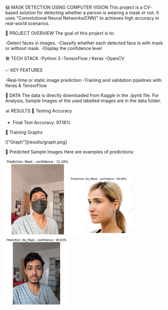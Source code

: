 😷 MASK DETECTION USING COMPUTER VISION 
This project is a CV-based solution for detecting whether a person is wearing a mask or not. It uses  "Convolutional Neural Networks(CNN)" to achieves high accuracy in real-world scenarios.

📌 PROJECT OVERVIEW
The goal of this project is to:

-Detect faces in images.
-Classify whether each detected face is with mask or without mask.
-Display the confidence level


🛠️ TECH STACK
-Python 3
-TensorFlow / Keras
-OpenCV


✅ KEY FEATURES

-Real-time or static image prediction
-Training and validation pipelines with Keras & TensorFlow


📂 DATA 
The data is directly downloaded from Kaggle in the .ipynb file.
For Analysis, Sample Images of the used labelled images are in the data folder.
 

📊 RESULTS
🔹 Testing Accuracy
- Final Test Accuracy: 97.18%

🔹 Training Graphs

!["Graph"][results/graph.png]

🔹 Predicted Sample Images
Here are examples of predictions:

<p float="left">
  <img src="results/1.png" width="200"/>
  <img src="results/2.png" width="200"/>
  <img src="results/3.png" width="200"/>
</p>
